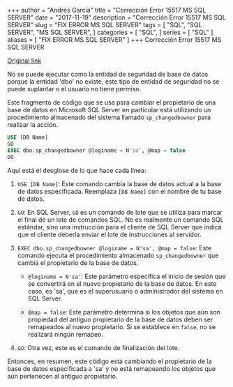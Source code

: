 +++
author = "Andrés García"
title = "Corrección Error 15517 MS SQL SERVER"
date = "2017-11-19"
description = "Corrección Error 15517 MS SQL SERVER"
slug = "FIX ERROR MS SQL SERVER"
tags = [
  "SQL",
  "SQL SERVER",
  "MS SQL SERVER",
]
categories = [
  "SQL",
]
series = [
  "SQL"
]
aliases = [
  "FIX ERROR MS SQL SERVER"
]
+++
Corrección Error 15517 MS SQL SERVER

[Original link](https://gist.github.com/andgar2010/1bc6958ea6565c009f4513fe12e1d32b)

No se puede ejecutar como la entidad de seguridad de base de datos porque la entidad 'dbo' no existe, este tipo de entidad de seguridad no se puede suplantar o el usuario no tiene permiso.

Este fragmento de código que se usa para cambiar el propietario de una base de datos en Microsoft SQL Server en particular está utilizando un procedimiento almacenado del sistema llamado `sp_changedbowner` para realizar la acción.

```sql
USE [DB Name]
GO
EXEC dbo.sp_changedbowner @loginame = N'sa', @map = false
GO
```

Aquí está el desglose de lo que hace cada línea:

1. `USE [DB Name]`: Este comando cambia la base de datos actual a la base de datos especificada. Reemplaza `[DB Name]` con el nombre de tu base de datos.

2. `GO`: En SQL Server, `GO` es un comando de lote que se utiliza para marcar el final de un lote de comandos SQL. No es realmente un comando SQL estándar, sino una instrucción para el cliente de SQL Server que indica que el cliente debería enviar el lote de instrucciones al servidor.

3. `EXEC dbo.sp_changedbowner @loginame = N'sa', @map = false`: Este comando ejecuta el procedimiento almacenado `sp_changedbowner` que cambia el propietario de la base de datos.

   - `@loginame = N'sa'`: Este parámetro especifica el inicio de sesión que se convertirá en el nuevo propietario de la base de datos. En este caso, es 'sa', que es el superusuario o administrador del sistema en SQL Server.

   - `@map = false`: Este parámetro determina si los objetos que aún son propiedad del antiguo propietario de la base de datos deben ser remapeados al nuevo propietario. Si se establece en `false`, no se realizará ningún remapeo.

4. `GO`: Otra vez, este es el comando de finalización del lote.

Entonces, en resumen, este código está cambiando el propietario de la base de datos especificada a 'sa' y no está remapeando los objetos que aún pertenecen al antiguo propietario.
